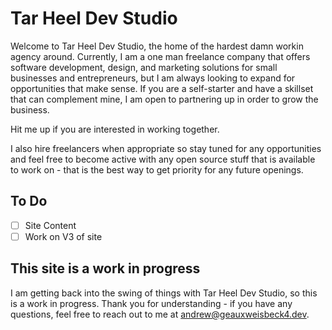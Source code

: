 # Tar Heel Dev Studio

Welcome to Tar Heel Dev Studio, the home of the hardest damn workin agency around. Currently, I am a one man freelance company that offers software development, design, and marketing solutions for small businesses and entrepreneurs, but I am always looking to expand for opportunities that make sense. If you are a self-starter and have a skillset that can complement mine, I am open to partnering up in order to grow the business.

Hit me up if you are interested in working together.

I also hire freelancers when appropriate so stay tuned for any opportunities and feel free to become active with any open source stuff that is available to work on - that is the best way to get priority for any future openings.

## To Do

- [ ] Site Content
- [ ] Work on V3 of site

## This site is a work in progress

I am getting back into the swing of things with Tar Heel Dev Studio, so this is a work in progress. Thank you for understanding - if you have any questions, feel free to reach out to me at <andrew@geauxweisbeck4.dev>.
